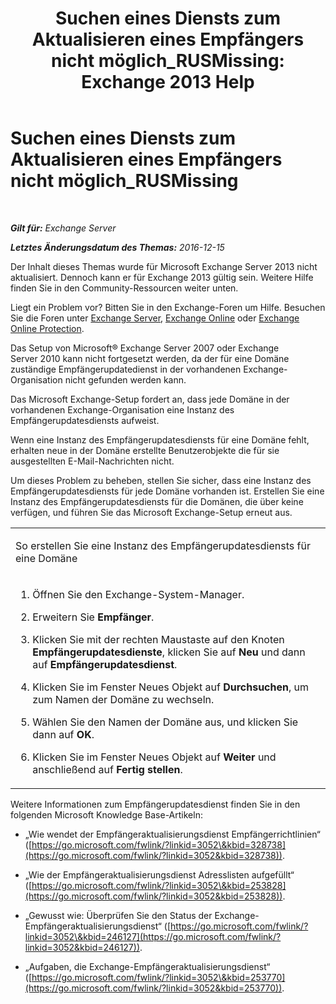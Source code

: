 ﻿---
title: 'Suchen eines Diensts zum Aktualisieren eines Empfängers nicht möglich_RUSMissing: Exchange 2013 Help'
TOCTitle: Suchen eines Diensts zum Aktualisieren eines Empfängers nicht möglich_RUSMissing
ms:assetid: 920fbf51-d5e4-4ac6-869f-7f1c5d9a3024
ms:mtpsurl: https://technet.microsoft.com/de-de/library/ms.exch.setupreadiness.rusmissing(v=EXCHG.150)
ms:contentKeyID: 50476242
ms.date: 04/24/2018
mtps_version: v=EXCHG.150
ms.translationtype: HT
---

# Suchen eines Diensts zum Aktualisieren eines Empfängers nicht möglich\_RUSMissing

 

_**Gilt für:** Exchange Server_

_**Letztes Änderungsdatum des Themas:** 2016-12-15_

Der Inhalt dieses Themas wurde für Microsoft Exchange Server 2013 nicht aktualisiert. Dennoch kann er für Exchange 2013 gültig sein. Weitere Hilfe finden Sie in den Community-Ressourcen weiter unten.

Liegt ein Problem vor? Bitten Sie in den Exchange-Foren um Hilfe. Besuchen Sie die Foren unter [Exchange Server](https://go.microsoft.com/fwlink/p/?linkid=60612), [Exchange Online](https://go.microsoft.com/fwlink/p/?linkid=267542) oder [Exchange Online Protection](https://go.microsoft.com/fwlink/p/?linkid=285351).

Das Setup von Microsoft® Exchange Server 2007 oder Exchange Server 2010 kann nicht fortgesetzt werden, da der für eine Domäne zuständige Empfängerupdatedienst in der vorhandenen Exchange-Organisation nicht gefunden werden kann.

Das Microsoft Exchange-Setup fordert an, dass jede Domäne in der vorhandenen Exchange-Organisation eine Instanz des Empfängerupdatesdiensts aufweist.

Wenn eine Instanz des Empfängerupdatesdiensts für eine Domäne fehlt, erhalten neue in der Domäne erstellte Benutzerobjekte die für sie ausgestellten E-Mail-Nachrichten nicht.

Um dieses Problem zu beheben, stellen Sie sicher, dass eine Instanz des Empfängerupdatesdiensts für jede Domäne vorhanden ist. Erstellen Sie eine Instanz des Empfängerupdatesdiensts für die Domänen, die über keine verfügen, und führen Sie das Microsoft Exchange-Setup erneut aus.


<table>
<colgroup>
<col style="width: 100%" />
</colgroup>
<tbody>
<tr class="odd">
<td><p>So erstellen Sie eine Instanz des Empfängerupdatesdiensts für eine Domäne</p></td>
</tr>
<tr class="even">
<td><ol>
<li><p>Öffnen Sie den Exchange-System-Manager.</p></li>
<li><p>Erweitern Sie <strong>Empfänger</strong>.</p></li>
<li><p>Klicken Sie mit der rechten Maustaste auf den Knoten <strong>Empfängerupdatesdienste</strong>, klicken Sie auf <strong>Neu</strong> und dann auf <strong>Empfängerupdatesdienst</strong>.</p></li>
<li><p>Klicken Sie im Fenster Neues Objekt auf <strong>Durchsuchen</strong>, um zum Namen der Domäne zu wechseln.</p></li>
<li><p>Wählen Sie den Namen der Domäne aus, und klicken Sie dann auf <strong>OK</strong>.</p></li>
<li><p>Klicken Sie im Fenster Neues Objekt auf <strong>Weiter</strong> und anschließend auf <strong>Fertig stellen</strong>.</p></li>
</ol></td>
</tr>
</tbody>
</table>


Weitere Informationen zum Empfängerupdatesdienst finden Sie in den folgenden Microsoft Knowledge Base-Artikeln:

  - „Wie wendet der Empfängeraktualisierungsdienst Empfängerrichtlinien“ ([https://go.microsoft.com/fwlink/?linkid=3052\&kbid=328738](https://go.microsoft.com/fwlink/?linkid=3052&kbid=328738)).

  - „Wie der Empfängeraktualisierungsdienst Adresslisten aufgefüllt“ ([https://go.microsoft.com/fwlink/?linkid=3052\&kbid=253828](https://go.microsoft.com/fwlink/?linkid=3052&kbid=253828)).

  - „Gewusst wie: Überprüfen Sie den Status der Exchange-Empfängeraktualisierungsdienst“ ([https://go.microsoft.com/fwlink/?linkid=3052\&kbid=246127](https://go.microsoft.com/fwlink/?linkid=3052&kbid=246127)).

  - „Aufgaben, die Exchange-Empfängeraktualisierungsdienst“ ([https://go.microsoft.com/fwlink/?linkid=3052\&kbid=253770](https://go.microsoft.com/fwlink/?linkid=3052&kbid=253770)).

